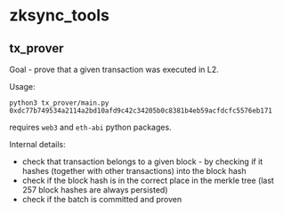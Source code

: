 # zksync_tools

## tx_prover
Goal - prove that a given transaction was executed in L2.

Usage:
```
python3 tx_prover/main.py 0xdc77b749534a2114a2bd10afd9c42c34205b0c8381b4eb59acfdcfc5576eb171
```

requires `web3` and `eth-abi` python packages.

Internal details:
* check that transaction belongs to a given block - by checking if it hashes (together with other transactions) into the block hash
* check if the block hash is in the correct place in the merkle tree (last 257 block hashes are always persisted)
* check if the batch is committed and proven
